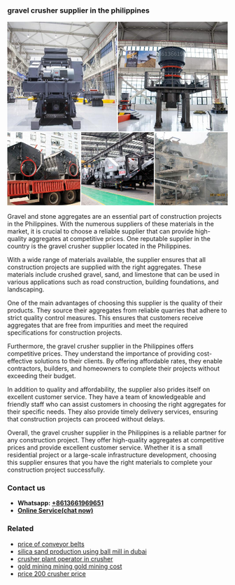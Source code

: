 <h3>gravel crusher supplier in the philippines</h3><img src='1704951779.jpg' alt=''><p>Gravel and stone aggregates are an essential part of construction projects in the Philippines. With the numerous suppliers of these materials in the market, it is crucial to choose a reliable supplier that can provide high-quality aggregates at competitive prices. One reputable supplier in the country is the gravel crusher supplier located in the Philippines.</p><p>With a wide range of materials available, the supplier ensures that all construction projects are supplied with the right aggregates. These materials include crushed gravel, sand, and limestone that can be used in various applications such as road construction, building foundations, and landscaping.</p><p>One of the main advantages of choosing this supplier is the quality of their products. They source their aggregates from reliable quarries that adhere to strict quality control measures. This ensures that customers receive aggregates that are free from impurities and meet the required specifications for construction projects.</p><p>Furthermore, the gravel crusher supplier in the Philippines offers competitive prices. They understand the importance of providing cost-effective solutions to their clients. By offering affordable rates, they enable contractors, builders, and homeowners to complete their projects without exceeding their budget.</p><p>In addition to quality and affordability, the supplier also prides itself on excellent customer service. They have a team of knowledgeable and friendly staff who can assist customers in choosing the right aggregates for their specific needs. They also provide timely delivery services, ensuring that construction projects can proceed without delays.</p><p>Overall, the gravel crusher supplier in the Philippines is a reliable partner for any construction project. They offer high-quality aggregates at competitive prices and provide excellent customer service. Whether it is a small residential project or a large-scale infrastructure development, choosing this supplier ensures that you have the right materials to complete your construction project successfully.</p><h3>Contact us</h3><ul><li><strong>Whatsapp:&nbsp;<a href="https://wa.me/8613661969651">+8613661969651</a></strong></li><li><a href="https://swt.shibang-china.com/?git&amp;zhl&amp;gravel crusher supplier in the philippines"><strong>Online Service(chat now)</strong></a></li></ul><h3>Related</h3><ul><li><a href='price of conveyor belts.md'>price of conveyor belts</a></li><li><a href='silica sand production using ball mill in dubai.md'>silica sand production using ball mill in dubai</a></li><li><a href='crusher plant operator in crusher.md'>crusher plant operator in crusher</a></li><li><a href='gold mining mining gold mining cost.md'>gold mining mining gold mining cost</a></li><li><a href='price 200 crusher price.md'>price 200 crusher price</a></li></ul>